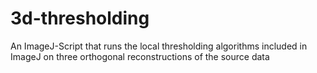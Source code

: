 # 3d-thresholding
An ImageJ-Script that runs the local thresholding algorithms included in ImageJ on three orthogonal reconstructions of the source data

